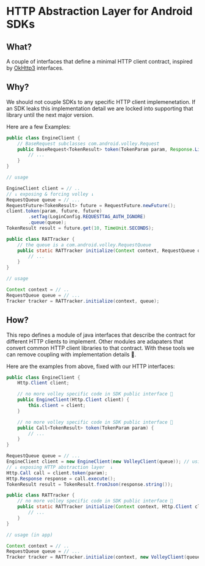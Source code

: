 # HTTP Abstraction Layer for Android SDKs

## What?

A couple of interfaces that define a minimal HTTP client contract, inspired by [OkHttp3](https://square.github.io/okhttp/) interfaces.

## Why?

We should not couple SDKs to any specific HTTP client implemenetation. If an SDK leaks this implementation detail we are locked into supporting that library until the next major version. 

Here are a few Examples:

```java
public class EngineClient {
    // BaseRequest subclasses com.android.volley.Request
    public BaseRequest<TokenResult> token(TokenParam param, Response.Listener<TokenResult> listener, Response.ErrorListener errorListener) {
        // ...
    }
}

// usage

EngineClient client = // ..
// ↓ exposing & forcing volley ↓
RequestQueue queue = // ...
RequestFuture<TokenResult> future = RequestFuture.newFuture();
client.token(param, future, future)
        .setTag(LoginConfig.REQUESTTAG_AUTH_IGNORE)
        .queue(queue);
TokenResult result = future.get(10, TimeUnit.SECONDS);
```

```java
public class RATTracker {
    // the queue is a com.android.volley.RequestQueue
    public static RATTracker initialize(Context context, RequestQueue queue) {
        // ...
    }
}

// usage

Context context = // ..
RequestQueue queue = // ...
Tracker tracker = RATTracker.initialize(context, queue);
```

## How?

This repo defines a module of java interfaces that describe the contract for different HTTP clients to implement. Other modules are adapaters that convert common HTTP client libraries to that contract. With these tools we can remove coupling with implementation details 🤗. 

Here are the examples from above, fixed with our HTTP interfaces:

```java
public class EngineClient {
    Http.Client client;

    // no more volley specific code in SDK public interface 🤗
    public EngineClient(Http.Client client) {
        this.client = client;
    }

    // no more volley specific code in SDK public interface 🤗
    public Call<TokenResult> token(TokenParam param) {
        // ...
    }
}

RequestQueue queue = // ...
EngineClient client = new EngineClient(new VolleyClient(queue)); // using volley adapter
// ↓ exposing HTTP abstraction layer  ↓
Http.Call call = client.token(param); 
Http.Response response = call.execute();
TokenResult result = TokenResult.fromJson(response.string());
```

```java
public class RATTracker {
    // no more volley specific code in SDK public interface 🤗
    public static RATTracker initialize(Context context, Http.Client client) {
        // ...
    }
}

// usage (in app)

Context context = // ..
RequestQueue queue = // ...
Tracker tracker = RATTracker.initialize(context, new VolleyClient(queue)); // using volley adapter
```